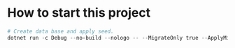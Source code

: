 ﻿# How to start this project
 
```powershell
# Create data base and apply seed.
dotnet run -c Debug --no-build --nologo -- --MigrateOnly true --ApplyMigrations true --ApplySeed true
```